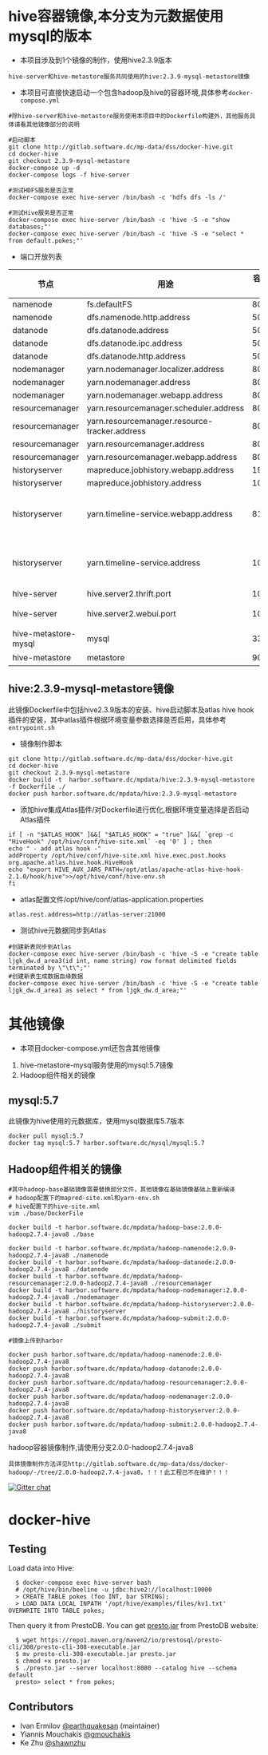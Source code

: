 # hive容器镜像,本分支为元数据使用mysql的版本

* 本项目涉及到1个镜像的制作，使用hive2.3.9版本
```
hive-server和hive-metastore服务共同使用的hive:2.3.9-mysql-metastore镜像
```
* 本项目可直接快速启动一个包含hadoop及hive的容器环境,具体参考```docker-compose.yml```
```
#除hive-server和hive-metastore服务使用本项目中的Dockerfile构建外，其他服务具体请看其他镜像部分的说明

#启动脚本
git clone http://gitlab.software.dc/mp-data/dss/docker-hive.git
cd docker-hive
git checkout 2.3.9-mysql-metastore
docker-compose up -d
docker-compose logs -f hive-server

#测试HDFS服务是否正常
docker-compose exec hive-server /bin/bash -c 'hdfs dfs -ls /'

#测试Hive服务是否正常
docker-compose exec hive-server /bin/bash -c 'hive -S -e "show databases;"'
docker-compose exec hive-server /bin/bash -c 'hive -S -e "select * from default.pokes;"'

```
* 端口开放列表

|   节点             | 用途                | 容器端口     | 主机端口 |  说明                                             |
| --------------   | -------------------     | ------------| ---------|------------------------------------------------ |
| namenode        |fs.defaultFS                |  8020    |8020
| namenode        |dfs.namenode.http.address   |  50070   |50070
| datanode        |dfs.datanode.address        |  50010   |50010
| datanode        |dfs.datanode.ipc.address    |  50020   |50020
| datanode        |dfs.datanode.http.address   |  50075   |50075
| nodemanager     |yarn.nodemanager.localizer.address       |  8040   |8040
| nodemanager     |yarn.nodemanager.address                 |  8041   |8041
| nodemanager     |yarn.nodemanager.webapp.address          |  8042   |8042
| resourcemanager |yarn.resourcemanager.scheduler.address        |  8030   |8030
| resourcemanager |yarn.resourcemanager.resource-tracker.address |  8031   |8031
| resourcemanager |yarn.resourcemanager.address                  |  8032   |8032
| resourcemanager |yarn.resourcemanager.webapp.address           |  8088   |8088
| historyserver   |mapreduce.jobhistory.webapp.address   |  19888   |19888
| historyserver   |mapreduce.jobhistory.address          |  10020  |10020
| historyserver   |yarn.timeline-service.webapp.address  |  8188   |8188 | timelineseerver端口和historyserver共用容器
| historyserver   |yarn.timeline-service.address  |  10200   |10200 | timelineseerver端口和historyserver共用容器
| hive-server   |hive.server2.thrift.port  |  10000   |10000
| hive-server   |hive.server2.webui.port  |  10002   |10002 | hive2.0以上版本支持web UI
| hive-metastore-mysql  |mysql  |  3306   |13306 | 数据库端口
| hive-metastore |metastore  |  9083   |9083 | 元数据服务端口



## hive:2.3.9-mysql-metastore镜像
此镜像Dockerfile中包括hive2.3.9版本的安装、hive启动脚本及atlas hive hook插件的安装，其中atlas插件根据环境变量参数选择是否启用，具体参考```entrypoint.sh```

* 镜像制作脚本
```
git clone http://gitlab.software.dc/mp-data/dss/docker-hive.git
cd docker-hive
git checkout 2.3.9-mysql-metastore
docker build -t  harbor.software.dc/mpdata/hive:2.3.9-mysql-metastore -f Dockerfile ./
docker push harbor.software.dc/mpdata/hive:2.3.9-mysql-metastore
```

* 添加hive集成Atlas插件/对Dockerfile进行优化,根据环境变量选择是否启动Atlas插件
```
if [ -n "$ATLAS_HOOK" ]&&[ "$ATLAS_HOOK" = "true" ]&&[ `grep -c "HiveHook" /opt/hive/conf/hive-site.xml` -eq '0' ] ; then
echo " - add atlas hook -"
addProperty /opt/hive/conf/hive-site.xml hive.exec.post.hooks org.apache.atlas.hive.hook.HiveHook
echo "export HIVE_AUX_JARS_PATH=/opt/atlas/apache-atlas-hive-hook-2.1.0/hook/hive">>/opt/hive/conf/hive-env.sh
fi
```
* atlas配置文件/opt/hive/conf/atlas-application.properties
```
atlas.rest.address=http://atlas-server:21000
```

* 测试hive元数据同步到Atlas
```
#创建新表同步到Atlas
docker-compose exec hive-server /bin/bash -c 'hive -S -e "create table ljgk_dw.d_area3(id int, name string) row format delimited fields terminated by \"\t\";"'
#创建新表生成数据血缘数据
docker-compose exec hive-server /bin/bash -c 'hive -S -e "create table ljgk_dw.d_area1 as select * from ljgk_dw.d_area;"'
```

# 其他镜像
* 本项目docker-compose.yml还包含其他镜像
1. hive-metastore-mysql服务使用的mysql:5.7镜像
2. Hadoop组件相关的镜像
## mysql:5.7
此镜像为hive使用的元数据库，使用mysql数据库5.7版本
```
docker pull mysql:5.7
docker tag mysql:5.7 harbor.software.dc/mysql/mysql:5.7
```
## Hadoop组件相关的镜像
```
#其中hadoop-base基础镜像需要替换部分文件，其他镜像在基础镜像基础上重新编译
# hadoop配置下的mapred-site.xml和yarn-env.sh
# hive配置下的hive-site.xml
vim ./base/DockerFile

docker build -t harbor.software.dc/mpdata/hadoop-base:2.0.0-hadoop2.7.4-java8 ./base

docker build -t harbor.software.dc/mpdata/hadoop-namenode:2.0.0-hadoop2.7.4-java8 ./namenode
docker build -t harbor.software.dc/mpdata/hadoop-datanode:2.0.0-hadoop2.7.4-java8 ./datanode
docker build -t harbor.software.dc/mpdata/hadoop-resourcemanager:2.0.0-hadoop2.7.4-java8 ./resourcemanager
docker build -t harbor.software.dc/mpdata/hadoop-nodemanager:2.0.0-hadoop2.7.4-java8 ./nodemanager
docker build -t harbor.software.dc/mpdata/hadoop-historyserver:2.0.0-hadoop2.7.4-java8 ./historyserver
docker build -t harbor.software.dc/mpdata/hadoop-submit:2.0.0-hadoop2.7.4-java8 ./submit

#镜像上传到harbor

docker push harbor.software.dc/mpdata/hadoop-namenode:2.0.0-hadoop2.7.4-java8
docker push harbor.software.dc/mpdata/hadoop-datanode:2.0.0-hadoop2.7.4-java8
docker push harbor.software.dc/mpdata/hadoop-resourcemanager:2.0.0-hadoop2.7.4-java8
docker push harbor.software.dc/mpdata/hadoop-nodemanager:2.0.0-hadoop2.7.4-java8
docker push harbor.software.dc/mpdata/hadoop-historyserver:2.0.0-hadoop2.7.4-java8
docker push harbor.software.dc/mpdata/hadoop-submit:2.0.0-hadoop2.7.4-java8

```

hadoop容器镜像制作,请使用分支2.0.0-hadoop2.7.4-java8

```
具体镜像制作方法详见http://gitlab.software.dc/mp-data/dss/docker-hadoop/-/tree/2.0.0-hadoop2.7.4-java8，！！！此工程已不在维护！！！
```
[![Gitter chat](https://badges.gitter.im/gitterHQ/gitter.png)](https://gitter.im/big-data-europe/Lobby)

# docker-hive

## Testing
Load data into Hive:
```
  $ docker-compose exec hive-server bash
  # /opt/hive/bin/beeline -u jdbc:hive2://localhost:10000
  > CREATE TABLE pokes (foo INT, bar STRING);
  > LOAD DATA LOCAL INPATH '/opt/hive/examples/files/kv1.txt' OVERWRITE INTO TABLE pokes;
```

Then query it from PrestoDB. You can get [presto.jar](https://prestosql.io/docs/current/installation/cli.html) from PrestoDB website:
```
  $ wget https://repo1.maven.org/maven2/io/prestosql/presto-cli/308/presto-cli-308-executable.jar
  $ mv presto-cli-308-executable.jar presto.jar
  $ chmod +x presto.jar
  $ ./presto.jar --server localhost:8080 --catalog hive --schema default
  presto> select * from pokes;
```

## Contributors
* Ivan Ermilov [@earthquakesan](https://github.com/earthquakesan) (maintainer)
* Yiannis Mouchakis [@gmouchakis](https://github.com/gmouchakis)
* Ke Zhu [@shawnzhu](https://github.com/shawnzhu)
